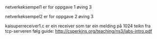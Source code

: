 netverkeksempel1 er for oppgave 1 øving 3


netverkeksempel2 er for oppgave 2 øving 3

kaisuperreceiver1.c er ein receiver som tar ein melding på 1024 teikn fra tcp-serveren
følg guide: http://csperkins.org/teaching/ns3/labs-intro.pdf
